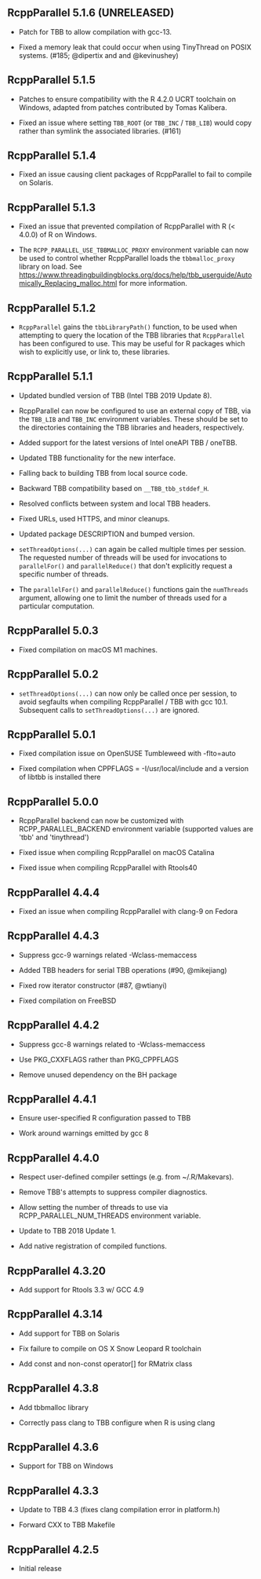 
## RcppParallel 5.1.6  (UNRELEASED)

* Patch for TBB to allow compilation with gcc-13.

* Fixed a memory leak that could occur when using TinyThread on POSIX systems.
  (#185; @dipertix and and @kevinushey)

## RcppParallel 5.1.5

* Patches to ensure compatibility with the R 4.2.0 UCRT toolchain on Windows,
  adapted from patches contributed by Tomas Kalibera.

* Fixed an issue where setting `TBB_ROOT` (or `TBB_INC` / `TBB_LIB`) would
  copy rather than symlink the associated libraries. (#161)

## RcppParallel 5.1.4

* Fixed an issue causing client packages of RcppParallel to fail to compile
  on Solaris.

## RcppParallel 5.1.3

* Fixed an issue that prevented compilation of RcppParallel with R (< 4.0.0)
  of R on Windows.

* The `RCPP_PARALLEL_USE_TBBMALLOC_PROXY` environment variable can now be used
  to control whether RcppParallel loads the `tbbmalloc_proxy` library on load.
  See https://www.threadingbuildingblocks.org/docs/help/tbb_userguide/Automically_Replacing_malloc.html
  for more information.

## RcppParallel 5.1.2

* `RcppParallel` gains the `tbbLibraryPath()` function, to be used when attempting
  to query the location of the TBB libraries that `RcppParallel` has been
  configured to use. This may be useful for R packages which wish to explicitly
  use, or link to, these libraries.

## RcppParallel 5.1.1

* Updated bundled version of TBB (Intel TBB 2019 Update 8).

* RcppParallel can now be configured to use an external copy of TBB, via the
  `TBB_LIB` and `TBB_INC` environment variables. These should be set to the
  directories containing the TBB libraries and headers, respectively.
  
* Added support for the latest versions of Intel oneAPI TBB / oneTBB.

* Updated TBB functionality for the new interface.

* Falling back to building TBB from local source code.

* Backward TBB compatibility based on `__TBB_tbb_stddef_H`.

* Resolved conflicts between system and local TBB headers.

* Fixed URLs, used HTTPS, and minor cleanups.

* Updated package DESCRIPTION and bumped version.

* `setThreadOptions(...)` can again be called multiple times per session.
  The requested number of threads will be used for invocations to `parallelFor()`
  and `parallelReduce()` that don't explicitly request a specific number of threads.
  
* The `parallelFor()` and `parallelReduce()` functions gain the `numThreads`
  argument, allowing one to limit the number of threads used for a
  particular computation.

## RcppParallel 5.0.3

* Fixed compilation on macOS M1 machines.

## RcppParallel 5.0.2

* `setThreadOptions(...)` can now only be called once per session, to avoid
  segfaults when compiling RcppParallel / TBB with gcc 10.1. Subsequent
  calls to `setThreadOptions(...)` are ignored.

## RcppParallel 5.0.1

* Fixed compilation issue on OpenSUSE Tumbleweed with -flto=auto

* Fixed compilation when CPPFLAGS = -I/usr/local/include and a version
  of libtbb is installed there

## RcppParallel 5.0.0

* RcppParallel backend can now be customized with RCPP_PARALLEL_BACKEND
  environment variable (supported values are 'tbb' and 'tinythread')
  
* Fixed issue when compiling RcppParallel on macOS Catalina

* Fixed issue when compiling RcppParallel with Rtools40

## RcppParallel 4.4.4

* Fixed an issue when compiling RcppParallel with clang-9 on Fedora

## RcppParallel 4.4.3

* Suppress gcc-9 warnings related -Wclass-memaccess

* Added TBB headers for serial TBB operations (#90, @mikejiang)

* Fixed row iterator constructor (#87, @wtianyi)

* Fixed compilation on FreeBSD

## RcppParallel 4.4.2

* Suppress gcc-8 warnings related to -Wclass-memaccess

* Use PKG_CXXFLAGS rather than PKG_CPPFLAGS

* Remove unused dependency on the BH package

## RcppParallel 4.4.1

* Ensure user-specified R configuration passed to TBB

* Work around warnings emitted by gcc 8

## RcppParallel 4.4.0

* Respect user-defined compiler settings (e.g. from ~/.R/Makevars).

* Remove TBB's attempts to suppress compiler diagnostics.

* Allow setting the number of threads to use via RCPP_PARALLEL_NUM_THREADS
  environment variable.

* Update to TBB 2018 Update 1.

* Add native registration of compiled functions.

## RcppParallel 4.3.20

* Add support for Rtools 3.3 w/ GCC 4.9

## RcppParallel 4.3.14

* Add support for TBB on Solaris

* Fix failure to compile on OS X Snow Leopard R toolchain

* Add const and non-const operator[] for RMatrix class

## RcppParallel 4.3.8

* Add tbbmalloc library

* Correctly pass clang to TBB configure when R is using clang

## RcppParallel 4.3.6

* Support for TBB on Windows

## RcppParallel 4.3.3

* Update to TBB 4.3 (fixes clang compilation error in platform.h)

* Forward CXX to TBB Makefile

## RcppParallel 4.2.5

* Initial release
